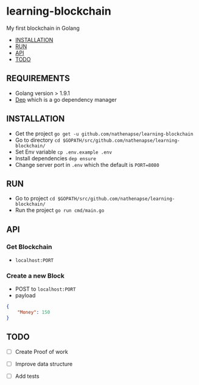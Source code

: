# learning-blockchain
My first blockchain in Golang

- [INSTALLATION](#installation)
- [RUN](#run)
- [API](#api)
- [TODO](#todo)

## REQUIREMENTS
- Golang version > 1.9.1
- [Dep](https://github.com/golang/dep) which is a go dependency manager

## INSTALLATION
- Get the project `go get -u github.com/nathenapse/learning-blockchain`
- Go to directory `cd $GOPATH/src/github.com/nathenapse/learning-blockchain/`
- Set Env variable `cp .env.example .env`
- Install dependencies `dep ensure`
- Change server port in `.env` which the default is ``PORT=8080``

## RUN
- Go to project `cd $GOPATH/src/github.com/nathenapse/learning-blockchain/`
- Run the project `go run cmd/main.go`

## API

### Get Blockchain
- `localhost:PORT`

### Create a new Block
- POST to `localhost:PORT`
- payload 
```JSON
{
    "Money": 150
}
```

## TODO
- [ ] Create Proof of work
- [ ] Improve data structure
- [ ] Add tests



